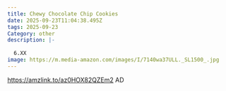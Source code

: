 ```yaml
---
title: Chewy Chocolate Chip Cookies
date: 2025-09-23T11:04:38.495Z
tags: 2025-09-23
Category: other
description: |-
  
  6.XX
image: https://m.media-amazon.com/images/I/7140wa37ULL._SL1500_.jpg
---
```

https://amzlink.to/az0HOX82QZEm2 AD